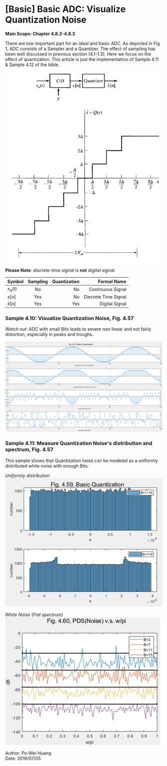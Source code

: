 # [Basic] Basic ADC: Visualize Quantization Noise  
  **Main Scope: Chapter 4.8.2-4.8.3**  
     
   There are tow important part for an ideal and basic ADC. As depicted in Fig 1, ADC consists of a Sampler and a Quantizer. The effect of sampling has been well discussed in previous section (4.1-1.3). Here we focus on the effect of quantization. This article is just the implementation of Sample 4.11 & Sample 4.12 of the bible.
    
![Fig.4|medium](./4.PNG )

**Please Note**: *discrete-time signal is* **not** *digital signal*.

Symbol        | Sampling  | Quantization |       Formal Name | 
--------------|:---------:|-------------:| -----------------:|
$x_a(t)$      | No        |  No          | Continuous Signal |  
$x[n]$        | Yes       |  No          | Diecrete Time Signal |  
$\hat x[n]$   | Yes       |  Yes         | Digital Signal |  

###  Sample 4.10: Visualize Quantization Noise, Fig. 4.57
*Watch out:* ADC with small Bits leads to severe non linear and not fairly distortion, especially in peaks and troughs.  
  
![Fig.1](./1.PNG)   

###  Sample 4.11: Measure Quantization Noise's distribution and spectrum, Fig. 4.57
This sample shows that Quantization noise can be modeled as a uniformly distributed white noise with enough Bits.
  
*Uniformly distribution*
![Fig.2](./2.PNG)   

*White Noise (Flat spectrum)*
![Fig.3](./3.PNG)

Author: Po-Wei Huang  
Date: 2019/07/05  